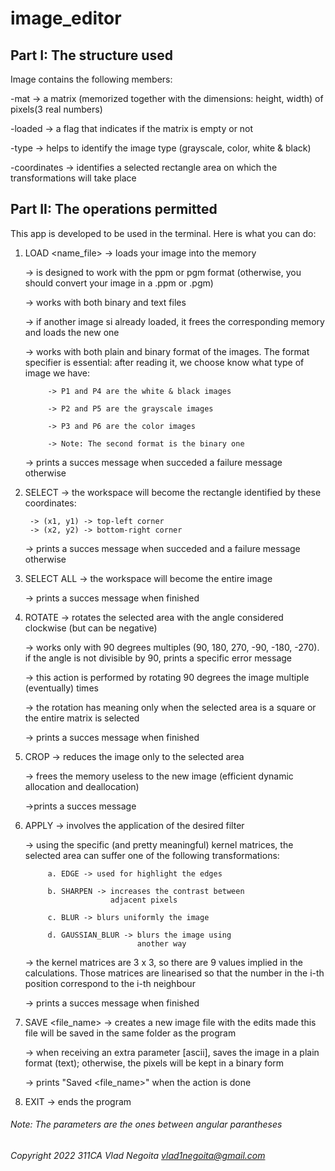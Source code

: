 # image_editor

## Part I: The structure used 

Image contains the following members:

-mat -> a matrix (memorized together with the 
		dimensions: height, width) of pixels(3 real numbers)
		
-loaded -> a flag that indicates if the matrix is empty or not

-type -> helps to identify the image 
		 type (grayscale, color, white & black)

-coordinates -> identifies a selected rectangle area on which 
				the transformations will take place

## Part II: The operations permitted

This app is developed to be used in the terminal. Here is what you can do:

1. LOAD <name_file> -> loads your image into the memory

	-> is designed to work with the ppm or pgm 
	   format (otherwise, you should convert your image
	   in a .ppm or .pgm)

	-> works with both binary and text files

	-> if another image si already loaded, it frees the
	   corresponding memory and loads the new one

	-> works with both plain and binary format of the
	   images. The format specifier is essential: after
	   reading it, we choose know what type of image we
	   have:

			-> P1 and P4 are the white & black images

			-> P2 and P5 are the grayscale images

			-> P3 and P6 are the color images

			-> Note: The second format is the binary one

	-> prints a succes message when succeded a failure message otherwise

2. SELECT <x1> <y1> <x2> <y2> -> the workspace will become the rectangle
	 identified by these coordinates:

		-> (x1, y1) -> top-left corner
		-> (x2, y2) -> bottom-right corner

	-> prints a succes message when succeded
	 and a failure message otherwise

3. SELECT ALL -> the workspace will become the entire image

	-> prints a succes message when finished

4. ROTATE <angle> -> rotates the selected area with the angle considered
					 clockwise (but can be negative)

	  -> works only with 90 degrees multiples (90, 180, 270,
		 -90, -180, -270). if the angle is not divisible
		 by 90, prints a specific error message

	  -> this action is performed by rotating 90 degrees the
		 image multiple (eventually) times

	  -> the rotation has meaning only when the selected area
		 is a square or the entire matrix is selected

	  -> prints a succes message when finished

5. CROP -> reduces the image only to the selected area

	-> frees the memory useless to the new image
	   (efficient dynamic allocation and deallocation)

	->prints a succes message

6. APPLY <PARAMETER> -> involves the application of the desired filter

	 -> using the specific (and pretty meaningful) kernel
		matrices, the selected area can suffer one of
		the following transformations:

			a. EDGE -> used for highlight the edges

			b. SHARPEN -> increases the contrast between
						  adjacent pixels

			c. BLUR -> blurs uniformly the image

			d. GAUSSIAN_BLUR -> blurs the image using
								another way

	 -> the kernel matrices are 3 x 3, so there are 9
	 values implied in the calculations. Those matrices
	 are linearised so that the number in the i-th position
	 correspond to the i-th neighbour

	 -> prints a succes message when finished

7. SAVE <file_name> -> creates a new image file with the edits made
					   this file will be saved in the same folder as
					   the program

	-> when receiving an extra parameter [ascii],
	   saves the image in a plain format (text);
	   otherwise, the pixels will be kept in a
	   binary form

	-> prints "Saved <file_name>" when the action is done

8. EXIT -> ends the program

###### Note: The parameters are the ones between angular parantheses

###### Copyright 2022 311CA Vlad Negoita <vlad1negoita@gmail.com>
